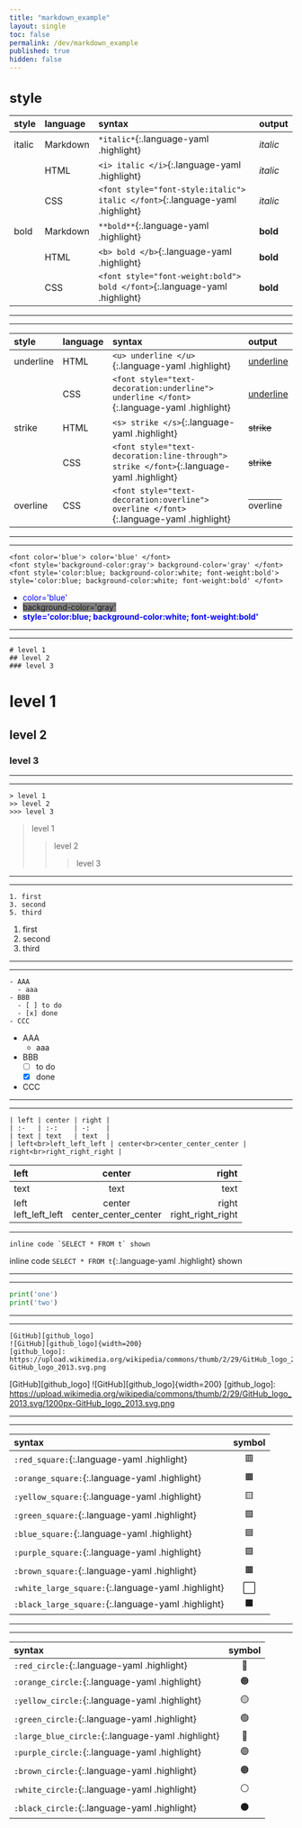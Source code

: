 ```yaml
---
title: "markdown_example"
layout: single
toc: false
permalink: /dev/markdown_example
published: true
hidden: false
---
```


<br>

<font size="5">
  <b> style </b>
</font>
<br>

| style | language | syntax | output |
| :-    | :-       | :-     | :-     |
| italic | Markdown | `*italic*`{:.language-yaml .highlight} | *italic* |
|        | HTML     | `<i> italic </i>`{:.language-yaml .highlight} | <i> italic </i> |
|        | CSS      | `<font style="font-style:italic"> italic </font>`{:.language-yaml .highlight} | <font style="font-style:italic"> italic </font> |
| bold | Markdown | `**bold**`{:.language-yaml .highlight} | **bold** |
|      | HTML     | `<b> bold </b>`{:.language-yaml .highlight} | <b> bold </b> |
|      | CSS      | `<font style="font-weight:bold"> bold </font>`{:.language-yaml .highlight} | <font style="font-weight:bold"> bold </font> |
  
***
***

| style | language | syntax | output |
| :-    | :-       | :-     | :-     |
| underline | HTML | `<u> underline </u>`{:.language-yaml .highlight} | <u> underline </u> |
|           | CSS  | `<font style="text-decoration:underline"> underline </font>`{:.language-yaml .highlight} | <font style="text-decoration:underline"> underline </font> |
| strike | HTML | `<s> strike </s>`{:.language-yaml .highlight} | <s> strike </s> |
|        | CSS  | `<font style="text-decoration:line-through"> strike </font>`{:.language-yaml .highlight} | <font style="text-decoration:line-through"> strike </font> |
| overline | CSS | `<font style="text-decoration:overline"> overline </font>`{:.language-yaml .highlight} | <font style="text-decoration:overline"> overline </font> |

***
***

```text
<font color='blue'> color='blue' </font>
<font style='background-color:gray'> background-color='gray' </font>  
<font style='color:blue; background-color:white; font-weight:bold'> style='color:blue; background-color:white; font-weight:bold' </font>
```
- <font color='blue'> color='blue' </font>
- <font style='background-color:gray'> background-color='gray' </font>
- <font style='color:blue; background-color:white; font-weight:bold'> style='color:blue; background-color:white; font-weight:bold' </font>

***
***

```text
# level 1
## level 2
### level 3
```
# level 1
## level 2
### level 3

***
***

```text
> level 1
>> level 2
>>> level 3
```
> level 1
>> level 2
>>> level 3

***
***

```text
1. first
3. second
5. third
```
1. first
3. second
5. third

***
***

```text
- AAA
  - aaa
- BBB
  - [ ] to do
  - [x] done
- CCC
```
- AAA
  - aaa
- BBB
  - [ ] to do
  - [x] done
- CCC

***
***

```text
| left | center | right |
| :-   | :-:    | -:    |
| text | text   | text  |
| left<br>left_left_left | center<br>center_center_center | right<br>right_right_right |
```

| left | center | right |
| :-   | :-:    | -:    |
| text | text   | text  |
| left<br>left_left_left | center<br>center_center_center | right<br>right_right_right |

***

```text
inline code `SELECT * FROM t` shown
```
inline code `SELECT * FROM t`{:.language-yaml .highlight} shown

***
***

```python
print('one')
print('two')
```

***
***

```text
[GitHub][github_logo]
![GitHub][github_logo]{width=200}
[github_logo]: https://upload.wikimedia.org/wikipedia/commons/thumb/2/29/GitHub_logo_2013.svg/1200px-GitHub_logo_2013.svg.png
```
[GitHub][github_logo]
![GitHub][github_logo]{width=200}
[github_logo]: https://upload.wikimedia.org/wikipedia/commons/thumb/2/29/GitHub_logo_2013.svg/1200px-GitHub_logo_2013.svg.png

***
***

| syntax | symbol |
| :- | :-: |
| `:red_square:`{:.language-yaml .highlight} | 🟥 |
| `:orange_square:`{:.language-yaml .highlight} | 🟧 |
| `:yellow_square:`{:.language-yaml .highlight} | 🟨 |
| `:green_square:`{:.language-yaml .highlight} | 🟩 |
| `:blue_square:`{:.language-yaml .highlight} | 🟦 |
| `:purple_square:`{:.language-yaml .highlight} | 🟪 |
| `:brown_square:`{:.language-yaml .highlight} | 🟫 |
| `:white_large_square:`{:.language-yaml .highlight} | ⬜ |
| `:black_large_square:`{:.language-yaml .highlight} | ⬛ |

***
***

| syntax | symbol |
| :- | :-: |
| `:red_circle:`{:.language-yaml .highlight} | 🔴 |
| `:orange_circle:`{:.language-yaml .highlight} | 🟠 |
| `:yellow_circle:`{:.language-yaml .highlight} | 🟡 |
| `:green_circle:`{:.language-yaml .highlight} | 🟢 |
| `:large_blue_circle:`{:.language-yaml .highlight} | 🔵 |
| `:purple_circle:`{:.language-yaml .highlight} | 🟣 |
| `:brown_circle:`{:.language-yaml .highlight} | 🟤 |
| `:white_circle:`{:.language-yaml .highlight} | ⚪ |
| `:black_circle:`{:.language-yaml .highlight} | ⚫ |
